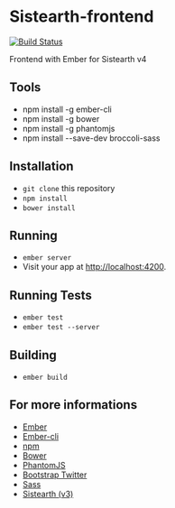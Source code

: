 # Sistearth-frontend

[![Build Status](https://travis-ci.org/mbarberot/sistearth-frontend.svg?branch=master)](https://travis-ci.org/mbarberot/sistearth-frontend)

Frontend with Ember for Sistearth v4

## Tools 

* npm install -g ember-cli
* npm install -g bower
* npm install -g phantomjs
* npm install --save-dev broccoli-sass

## Installation

* `git clone` this repository
* `npm install`
* `bower install`

## Running

* `ember server`
* Visit your app at [http://localhost:4200](http://localhost:4200).

## Running Tests

* `ember test`
* `ember test --server`

## Building

* `ember build`

## For more informations

* [Ember](http://emberjs.com/)
* [Ember-cli](http://www.ember-cli.com/)
* [npm](https://www.npmjs.org/)
* [Bower](http://bower.io/)
* [PhantomJS](http://phantomjs.org/)
* [Bootstrap Twitter](http://getbootstrap.com/)
* [Sass](http://sass-lang.com/)
* [Sistearth (v3)](http://www.sistearth.com/)

